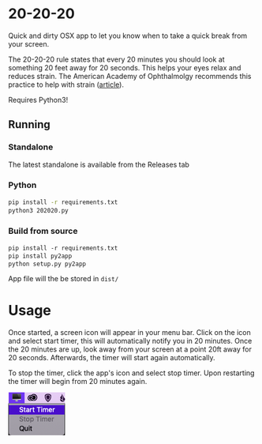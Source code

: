 # 20-20-20

Quick and dirty OSX app to let you know when to take a quick break from your screen.

The 20-20-20 rule states that every 20 minutes you should look at something 20 feet away for 20 seconds. This helps your eyes relax and reduces strain. The American Academy of Ophthalmolgy recommends this practice to help with strain ([article](https://www.aao.org/eye-health/tips-prevention/computer-usage)).

Requires Python3!

## Running 


### Standalone

The latest standalone is available from the Releases tab

### Python
```bash
pip install -r requirements.txt
python3 202020.py
```

### Build from source

```
pip install -r requirements.txt
pip install py2app
python setup.py py2app
```
App file will the be stored in `dist/`
# Usage

Once started, a screen icon will appear in your menu bar. Click on the icon and select start timer, this will automatically notify you in 20 minutes. Once the 20 minutes are up, look away from your screen at a point 20ft away for 20 seconds. Afterwards, the timer will start again automatically.

To stop the timer, click the app's icon and select stop timer. Upon restarting the timer will begin from 20 minutes again.

!["Screenshot of the application's menu with start timer selected"](docs/screenshot1.png)

